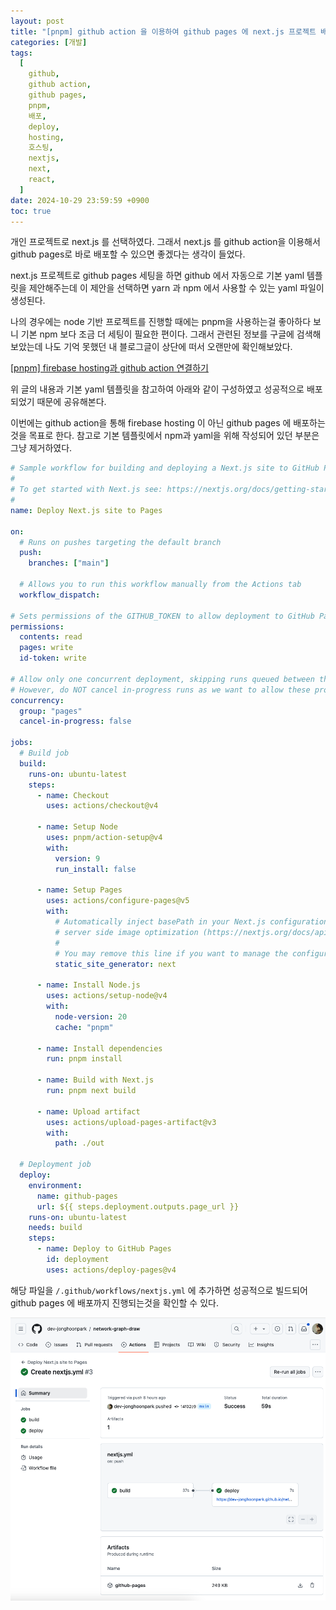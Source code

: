 ```yaml
---
layout: post
title: "[pnpm] github action 을 이용하여 github pages 에 next.js 프로젝트 배포하기"
categories: [개발]
tags:
  [
    github,
    github action,
    github pages,
    pnpm,
    배포,
    deploy,
    hosting,
    호스팅,
    nextjs,
    next,
    react,
  ]
date: 2024-10-29 23:59:59 +0900
toc: true
---
```


개인 프로젝트로 next.js 를 선택하였다.
그래서 next.js 를 github action을 이용해서 github pages로 바로 배포할 수 있으면 좋겠다는 생각이 들었다.

next.js 프로젝트로 github pages 세팅을 하면 github 에서 자동으로 기본 yaml 템플릿을 제안해주는데
이 제안을 선택하면 yarn 과 npm 에서 사용할 수 있는 yaml 파일이 생성된다.

나의 경우에는 node 기반 프로젝트를 진행할 때에는 pnpm을 사용하는걸 좋아하다 보니 기본 npm 보다 조금 더 세팅이 필요한 편이다.
그래서 관련된 정보를 구글에 검색해 보았는데 나도 기억 못했던 내 블로그글이 상단에 떠서 오랜만에 확인해보았다.

[[pnpm] firebase hosting과 github action 연결하기](https://jonghoonpark.com/2023/08/26/firebase-hosting-deploy-via-github-aciton-with-pnpm)

위 글의 내용과 기본 yaml 템플릿을 참고하여 아래와 같이 구성하였고 성공적으로 배포되었기 때문에 공유해본다.

이번에는 github action을 통해 firebase hosting 이 아닌 github pages 에 배포하는 것을 목표로 한다. 참고로 기본 템플릿에서 npm과 yaml을 위해 작성되어 있던 부분은 그냥 제거하였다.

```yaml
# Sample workflow for building and deploying a Next.js site to GitHub Pages
#
# To get started with Next.js see: https://nextjs.org/docs/getting-started
#
name: Deploy Next.js site to Pages

on:
  # Runs on pushes targeting the default branch
  push:
    branches: ["main"]

  # Allows you to run this workflow manually from the Actions tab
  workflow_dispatch:

# Sets permissions of the GITHUB_TOKEN to allow deployment to GitHub Pages
permissions:
  contents: read
  pages: write
  id-token: write

# Allow only one concurrent deployment, skipping runs queued between the run in-progress and latest queued.
# However, do NOT cancel in-progress runs as we want to allow these production deployments to complete.
concurrency:
  group: "pages"
  cancel-in-progress: false

jobs:
  # Build job
  build:
    runs-on: ubuntu-latest
    steps:
      - name: Checkout
        uses: actions/checkout@v4

      - name: Setup Node
        uses: pnpm/action-setup@v4
        with:
          version: 9
          run_install: false

      - name: Setup Pages
        uses: actions/configure-pages@v5
        with:
          # Automatically inject basePath in your Next.js configuration file and disable
          # server side image optimization (https://nextjs.org/docs/api-reference/next/image#unoptimized).
          #
          # You may remove this line if you want to manage the configuration yourself.
          static_site_generator: next

      - name: Install Node.js
        uses: actions/setup-node@v4
        with:
          node-version: 20
          cache: "pnpm"

      - name: Install dependencies
        run: pnpm install

      - name: Build with Next.js
        run: pnpm next build

      - name: Upload artifact
        uses: actions/upload-pages-artifact@v3
        with:
          path: ./out

  # Deployment job
  deploy:
    environment:
      name: github-pages
      url: ${{ steps.deployment.outputs.page_url }}
    runs-on: ubuntu-latest
    needs: build
    steps:
      - name: Deploy to GitHub Pages
        id: deployment
        uses: actions/deploy-pages@v4
```

해당 파일을 `/.github/workflows/nextjs.yml` 에 추가하면 성공적으로 빌드되어 github pages 에 배포까지 진행되는것을 확인할 수 있다.

![github-action-success](/assets/images/2024-10-29-next-js-github-hosting-pnpm/github-action-success.png)
